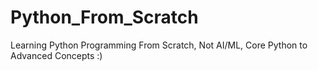 # Python_From_Scratch
Learning Python Programming From Scratch, Not AI/ML, Core Python to Advanced Concepts :)
